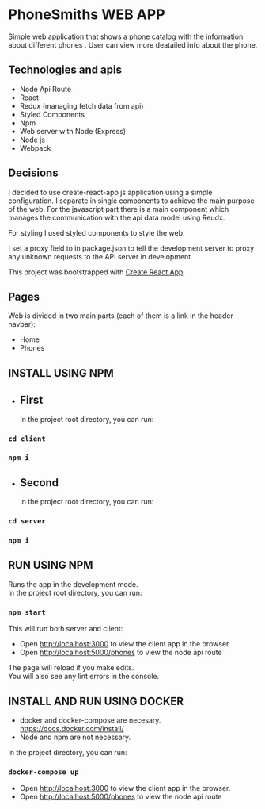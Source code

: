 # PhoneSmiths WEB APP

Simple web application that shows a phone catalog with the information about different phones . User can view more deatailed info about the phone.

## Technologies and apis

- Node Api Route
- React
- Redux (managing fetch data from api)
- Styled Components
- Npm
- Web server with Node (Express)
- Node js
- Webpack

## Decisions

I decided to use create-react-app js application using a simple configuration.
I separate in single components to achieve the main purpose of the web. For the javascript part there is a main component which manages the communication with the api data model using Reudx.

For styling I used styled components to style the web.

I set a proxy field to in package.json to tell the development server to proxy any unknown requests to the API server in development.

This project was bootstrapped with [Create React App](https://github.com/facebook/create-react-app).

## Pages

Web is divided in two main parts (each of them is a link in the header navbar):

- Home
- Phones

## INSTALL USING NPM

- ## First
  In the project root directory, you can run:

### `cd client`

### `npm i`

- ## Second
  In the project root directory, you can run:

### `cd server`

### `npm i`

## RUN USING NPM

Runs the app in the development mode.<br />
In the project root directory, you can run:

### `npm start`

This will run both server and client:

- Open [http://localhost:3000](http://localhost:3000) to view the client app in the browser.
- Open [http://localhost:5000/phones](http://localhost:5000/phones) to view the node api route

The page will reload if you make edits.<br />
You will also see any lint errors in the console.

## INSTALL AND RUN USING DOCKER

- docker and docker-compose are necesary.
  https://docs.docker.com/install/
- Node and npm are not necessary.

In the project directory, you can run:

### `docker-compose up`

- Open [http://localhost:3000](http://localhost:3000) to view the client app in the browser.
- Open [http://localhost:5000/phones](http://localhost:5000/phones) to view the node api route

